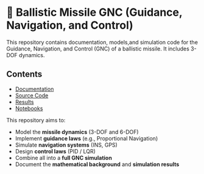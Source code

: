 # 🚀 Ballistic Missile GNC (Guidance, Navigation, and Control)
This repository contains documentation, models,and simulation code for the Guidance, Navigation, and Control (GNC) of a ballistic missile. It includes 3-DOF dynamics.

## Contents
- [Documentation](docs/)
- [Source Code](src/)
- [Results](results/)
- [Notebooks](notebooks/)

This repository aims to:

- Model the **missile dynamics** (3-DOF and 6-DOF)
- Implement **guidance laws** (e.g., Proportional Navigation)
- Simulate **navigation systems** (INS, GPS)
- Design **control laws** (PID / LQR)
- Combine all into a **full GNC simulation**
- Document the **mathematical background** and **simulation results**